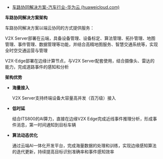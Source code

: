 - [车路协同解决方案-汽车行业-华为云 (huaweicloud.com)](https://www.huaweicloud.com/solution/automotive/v2x.html)

**车路协同解决方案架构**

车路协同解决方案以端云协同的方式提供服务：

V2X Server部署在云端，具备设备管理、设备标定、算法管理、拓扑管理、地图管理、事件管理、数据管理等功能，并结合高精地图服务、智慧交通系统等，实现全时空交通运营与管理

V2X-Edge部署在边缘计算节点，与V2X Server配套使用，结合摄像头、雷达的能力，完成道路事件的感知和分析

**架构优势**

- **海量接入**

  V2X Server支持终端设备大容量高并发（百万级）接入

- **低时延**

  结合ITS800的AI算力，直接在边缘V2X Edge完成近线事件推理分析，形成事件消息，第一时间通知到目标车辆

- **算法动态优化**

  通过云端AI一体化开发平台，完成海量数据的处理和训练，实现边缘感知算法的迭代更新，持续提高目标识别准确率和事件感知效率